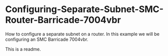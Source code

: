 # Configuring-Separate-Subnet-SMC-Router-Barricade-7004vbr
How to configure a separate subnet on a router. In this example we will be configuring an SMC Barricade 7004vbr.

This is a readme.

